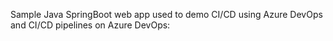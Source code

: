 Sample Java SpringBoot web app used to demo CI/CD using Azure DevOps and
CI/CD pipelines on Azure DevOps:

